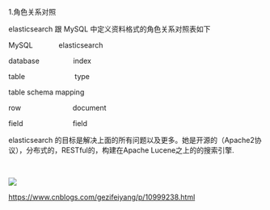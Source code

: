 1.角色关系对照

elasticsearch 跟 MySQL 中定义资料格式的角色关系对照表如下

MySQL             elasticsearch

database                 index

table                         type

table schema mapping

row                          document

field                         field

elasticsearch 的目标是解决上面的所有问题以及更多。她是开源的（Apache2协议），分布式的，RESTful的，构建在Apache Lucene之上的的搜索引擎.



             

![](https://gitee.com/hxc8/images9/raw/master/img/202407191644421.jpg)





https://www.cnblogs.com/gezifeiyang/p/10999238.html